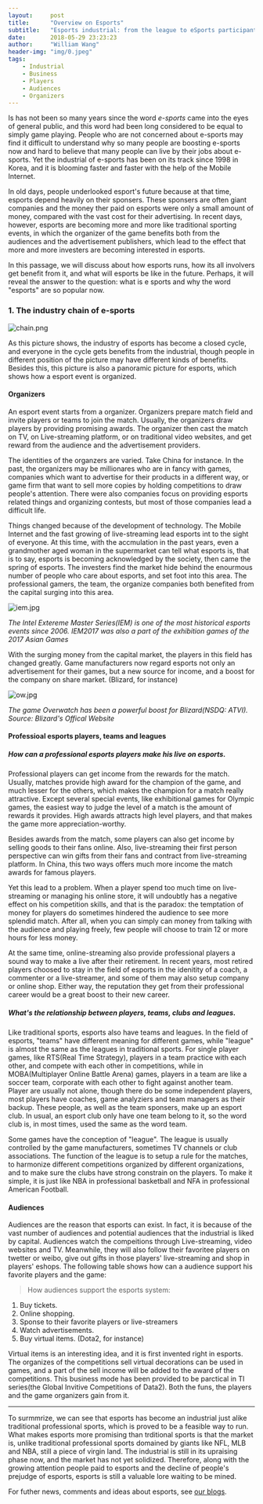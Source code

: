 ```yaml
---
layout:     post
title:      "Overview on Esports"
subtitle:   "Esports industrial: from the league to eSports participants"
date:       2018-05-29 23:23:23
author:     "William Wang"
header-img: "img/0.jpeg"
tags:
    - Industrial
    - Business
    - Players
    - Audiences
    - Organizers
---
```


<!-- > todo: add details, add data, add examples -->

<!-- ref: https://www.forbes.com/sites/darrenheitner/2015/10/15/the-business-of-esports-is-on-pace-to-explode/#23ff0307438a

One year ago, the word 'eSport' had no real significance. A culture of hardcore video game players existed, but they were just that -- people with a serious interest in playing video games for pleasure. Seemingly out of nowhere, the eSports industry started to be taken seriously . Mega-agency WME | IMG is representing professional eSports players and teams. Marketing and media agency rEvolution has made acquisitions in the space and created a new eSports consulting subsidiary rEvXP. Now, award-winning global engagement marketing agency GMR is getting involved in the eSports space with the announcement that it has launched its own eSports consulting practice.

"You look at 35 million eSports fans in the U.S. and a 16-34 highly coveted demographic. Higher viewership for a global eSports tournament than sports that are so sacred in the U.S. is very eye opening," said Hill.

A SuperData brief from May 2015 indicates that the global eSports market is worth $612 million and its audience is 134 million and growing. Per Eventbrite, 67% of eSports players crave an increase in events with 40% indicating an interest in live events outside of major cities and 38% demonstrating a willingness to travel to another country or continent for an eSports tournament.

Canada-based Cineplex entered into a deal in September that causes it to pay $10 million to acquire WorldGaming's operational assets. WorldGaming is an eSports platform that promotes tournaments, leagues and gaming ladders. Cineplex plans on integrating eSports tournaments into its existing movie theaters.

ref: https://www.forbes.com/sites/darrenheitner/2015/08/23/billions-of-dollars-will-soon-be-wagered-on-esports-competitions/#4d6ec4a4181b

participants and spectators

ref: http://www.businessinsider.com/invest-esports-stocks-companies-business-opportunities-2017-12

Investment in the industry is largely driven by partnerships with other sports properties and leagues. Teams like the Miami Heat, Manchester City, West Ham, and the Philadelphia 76ers are investing in players and teams in the eSports space. It gives opportunities for more growth and fan base development while also creating new and appealing assets to sell to current and future corporate partners.

Twitch and YouTube only add value to the industry as more stakeholders and events emerge, thus making broadcasting and streaming tournaments and competitions all the more in demand in this growing industry.

ref: https://www.engadget.com/2015/07/31/the-business-of-esports-in-numbers/ -->

<!-- ref: https://newzoo.com/insights/articles/industry-first-report-evolution-esports-ecosystem/

ref: https://www.natlawreview.com/article/esports-insights-and-trends-staying-current-emerging-developments-booming-esports-0 -->

<!-- ### 1. Introduction -->

Is has not been so many years since the word *e-sports* came into the eyes of general public, and this word had been long considered to be equal to simply game playing. People who are not concerned about e-sports may find it difficult to understand why so many people are boosting e-sports now and hard to believe that many people can live by their jobs about e-sports. Yet the industrial of e-sports has been on its track since 1998 in Korea, and it is blooming faster and faster with the help of the Mobile Internet.

In old days, people underlooked esport's future because at that time, esports depend heavily on their sponsers. These sponsers are often giant companies and the money ther paid on esports were only a small amount of money, compared with the vast cost for their advertising. In recent days, however, esports are becoming more and more like traditional sporting events, in which the organizer of the game benefits both from the audiences and the advertisement publishers, which lead to the effect that more and more investers are becoming interested in esports.

In this passage, we will discuss about how esports runs, how its all involvers get benefit from it, and what will esports be like in the future. Perhaps, it will reveal the answer to the question: what is e sports and why the word "esports" are so popular now.

### 1. The industry chain of e-sports

<!-- concentric circles -->

![chain.png](chain.png)

As this picture shows, the industry of esports has become a closed cycle, and everyone in the cycle gets benefits from the industrial, though people in different position of the picture may have different kinds of benefits. Besides this, this picture is also a panoramic picture for esports, which shows how a esport event is organized.

#### Organizers

An esport event starts from a organizer. Organizers prepare match field and invite players or teams to join the match. Usually, the organizers draw players by providing promising awards. The organizer then cast the match on TV, on Live-streaming platform, or on traditional video websites, and get reward from the audience and the advertisement providers.

The identities of the organzers are varied. Take China for instance. In the past, the organizers may be millionares who are in fancy with games, companies which want to advertise for their products in a different way, or game firm that want to sell more copies by holding competitions to draw people's attention. There were also companies focus on providing esports related things and organizing contests, but most of those companies lead a difficult life.

Things changed because of the development of technology. The Mobile Internet and the fast growing of live-streaming lead esports int to the sight of everyone. At this time, with the accmulation in the past years, even a grandmother aged woman in the supermarket can tell what esports is, that is to say, esports is becoming acknowledged by the society, then came the spring of esports. The investers find the market hide behind the enourmous number of people who care about esports, and set foot into this area. The professional gamers, the team, the organize companies both benefited from the capital surging into this area.

![iem.jpg](iem.jpg)

*The Intel Extereme Master Series(IEM) is one of the most historical esports events since 2006. IEM2017 was also a part of the exhibition games of the 2017 Asian Games*

<!-- * todo: influence of capital. -->

With the surging money from the capital market, the players in this field has changed greatly. Game manufacturers now regard esports not only an advertisement for their games, but a new source for income, and a boost for the company on share market. (Blizard, for instance)

![ow.jpg](ow.jpg)

*The game Overwatch has been a powerful boost for Blizard(NSDQ: ATVI). Source: Blizard's Offical Website*


#### Professioal esports players, teams and leagues

##### How can a professional esports players make his live on esports.

Professional players can get income from the rewards for the match. Usually, matches provide high award for the champion of the game, and much lesser for the others, which makes the champion for a match really attractive. Except several special events, like exhibitional games for Olympic games, the easiest way to judge the level of a match is the amount of rewards it provides. High awards attracts high level players, and that makes the game more appreciation-worthy.

Besides awards from the match, some players can also get income by selling goods to their fans online. Also, live-streaming their first person perspective can win gifts from their fans and contract from live-streaming platform. In China, this two ways offers much more income the match awards for famous players.

Yet this lead to a problem. When a player spend too much time on live-streaming or managing his online store, it will undoubtly has a negative effect on his competition skills, and that is the paradox: the temptation of money for players do sometimes hindered the audience to see more splendid match. After all, when you can simply can money from talking with the audience and playing freely, few people will choose to train 12 or more hours for less money.

At the same time, online-streaming also provide professional players a sound way to make a live after their retirement. In recent years, most retired players choosed to stay in the field of esports in the idenitity of a coach, a commenter or a live-streamer, and some of them may also setup company or online shop. Either way, the reputation they get from their professional career would be a great boost to their new career.

<!-- * todo: retired players. in "future" part -->

##### What's the relationship between players, teams, clubs and leagues.

Like traditional sports, esports also have teams and leagues. In the field of esports, "teams" have different meaning for different games, while "league" is almost the same as the leagues in traditional sports. For single player games, like RTS(Real Time Strategy), players in a team practice with each other, and compete with each other in competitions, while in MOBA(Multiplayer Online Battle Arena) games, players in a team are like a soccer team, corporate with each other to fight against another team. Player are usually not alone, though there do be some independent players, most players have coaches, game analyziers and team managers as their backup. These people, as well as the team sponsers, make up an esport club. In usual, an esport club only have one team belong to it, so the word club is, in most times, used the same as the word team.

Some games have the conception of "league". The league is usually controlled by the game manufacturers, sometimes TV channels or club associations. The function of the league is to setup a rule for the matches, to harmonize different competitions organized by different organizations, and to make sure the clubs have strong constrain on the players. To make it simple, it is just like NBA in professional basketball and NFA in professional American Football.  

<!-- * todo: "teams" have different meaning for different games, while "league" is almost the same as the leagues in traditional sports. -->

<!-- #### Casters

Competitions 

* Live-streaming

The newest and the most widely used way of watch a game. And also the easiest way to follow an esports star.

> todo

* Video Website and TV

To watch records of the match, and other related videos.

//todo -->

#### Audiences

<!-- ### The industrial circle -->

<!-- game manufacturer -->

Audiences are the reason that esports can exist. In fact, it is because of the vast number of audiences and potential audiences that the industrial is liked by capital. Audiences watch the compeitions through Live-streaming, video websites and TV. Meanwhile, they will also follow their favoritee players on twetter or weibo, give out gifts in those players' live-streaming and shop in players' eshops. The following table shows how can a audience support his favorite players and the game: 

> How audiences support the esports system:

1. Buy tickets.
1. Online shopping.
1. Sponse to their favorite players or live-streamers
1. Watch advertisements.
1. Buy virtual items. (Dota2, for instance)  

Virtual items is an interesting idea, and it is first invented right in esports. The organizes of the competitions sell virtual decorations can be used in games, and a part of the sell income will be added to the award of the competitions. This business mode has been provided to be parctical in TI series(the Global Invitive Competitions of Data2). Both the funs, the players and the game organizers gain from it.

***

<!-- ### 3. Conclusion -->

To surmmrize, we can see that esports has become an industrial just alike traditional professional sports, which is proved to be a feasible way to run. What makes esports more promising than trditional sports is that the market is, unlike traditional professional sports domained by giants like NFL, MLB and NBA, still a piece of virgin land. The industrial is still in its upraising phase now, and the market has not yet solidized. Therefore, along with the growing attention people paid to esports and the decline of people's prejudge of esports, esports is still a valuable lore waiting to be mined. 

For futher news, comments and ideas about esports, see [our blogs](index.html).